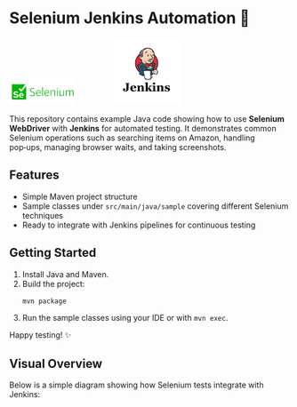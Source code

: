 # Selenium Jenkins Automation 🚀

<!-- Local logos stored in the `images` folder -->
<img src="images/selenium.png" alt="Selenium Logo" width="120"/>&nbsp;&nbsp;&nbsp;&nbsp;&nbsp;&nbsp;&nbsp;&nbsp;&nbsp;&nbsp;&nbsp;&nbsp;&nbsp;&nbsp;&nbsp;&nbsp;&nbsp;<img src="images/jenkins.png" alt="Jenkins Logo" width="120"/>

This repository contains example Java code showing how to use **Selenium WebDriver** with **Jenkins** for automated testing. It demonstrates common Selenium operations such as searching items on Amazon, handling pop‑ups, managing browser waits, and taking screenshots.

## Features
- Simple Maven project structure
- Sample classes under `src/main/java/sample` covering different Selenium techniques
- Ready to integrate with Jenkins pipelines for continuous testing

## Getting Started
1. Install Java and Maven.
2. Build the project:
   ```bash
   mvn package
   ```
3. Run the sample classes using your IDE or with `mvn exec`.

Happy testing! :sparkles:

## Visual Overview
Below is a simple diagram showing how Selenium tests integrate with Jenkins:

